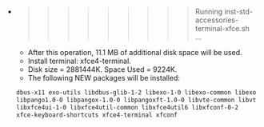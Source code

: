 * >>>>>>>>> Running inst-std-accessories-terminal-xfce.sh ...
  * After this operation, 11.1 MB of additional disk space will be used.
  * Install terminal: xfce4-terminal.
  * Disk size = 2881444K. Space Used = 9224K.
  * The following NEW packages will be installed:
  ```bash
  dbus-x11 exo-utils libdbus-glib-1-2 libexo-1-0 libexo-common libexo-helpers
  libpango1.0-0 libpangox-1.0-0 libpangoxft-1.0-0 libvte-common libvte9
  libxfce4ui-1-0 libxfce4util-common libxfce4util6 libxfconf-0-2
  xfce-keyboard-shortcuts xfce4-terminal xfconf
  ```
